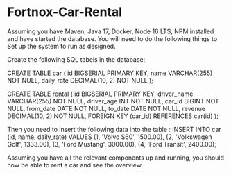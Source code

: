 # Fortnox-Car-Rental
Assuming you have Maven, Java 17, Docker, Node 16 LTS, NPM installed and have started the database. You will need to do the following things to Set up the system to run as designed.

Create the following SQL tabels in the database:

CREATE TABLE car (
    id BIGSERIAL PRIMARY KEY,
    name VARCHAR(255) NOT NULL,
    daily_rate DECIMAL(10, 2) NOT NULL
);

CREATE TABLE rental (
    id BIGSERIAL PRIMARY KEY,
    driver_name VARCHAR(255) NOT NULL,
    driver_age INT NOT NULL,
    car_id BIGINT NOT NULL,
    from_date DATE NOT NULL,
    to_date DATE NOT NULL,
    revenue DECIMAL(10, 2) NOT NULL,
    FOREIGN KEY (car_id) REFERENCES car(id)
);

Then you need to insert the following data into the table : 
INSERT INTO car (id, name, daily_rate)
VALUES
    (1, 'Volvo S60', 1500.00),
    (2, 'Volkswagen Golf', 1333.00),
    (3, 'Ford Mustang', 3000.00),
    (4, 'Ford Transit', 2400.00);

Assuming you have all the relevant components up and running, you should now be able to rent a car and see the overview.
